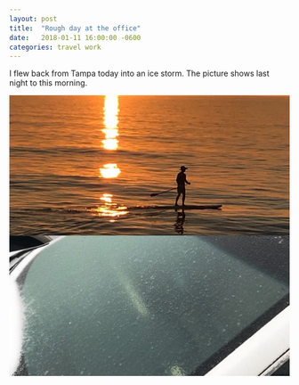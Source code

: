 ```yaml
---
layout: post
title:  "Rough day at the office"
date:   2018-01-11 16:00:00 -0600
categories: travel work
---
```


I flew back from Tampa today into an ice storm. The picture shows last night to this morning.

!["I like last night better"](/i/IMG_2596.jpg "I like last night better")